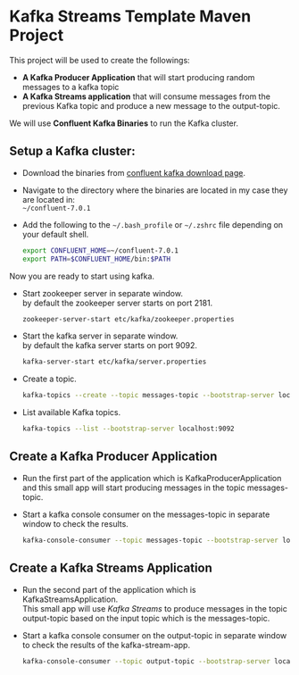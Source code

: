 # Kafka Streams Template Maven Project  

This project will be used to create the followings:  
- **A Kafka Producer Application** that will start producing random messages to a kafka topic
- **A Kafka Streams application** that will consume messages from the previous Kafka topic and produce a new message to the output-topic.  


We will use **Confluent Kafka Binaries** to run the Kafka cluster.

## Setup a Kafka cluster:
- Download the binaries from [confluent kafka download page](https://www.confluent.io/download/).
- Navigate to the directory where the binaries are located in my case they are located in:  
  `~/confluent-7.0.1`
- Add the following to the `~/.bash_profile` or `~/.zshrc` file depending on your default shell.

    ```bash
    export CONFLUENT_HOME=~/confluent-7.0.1  
    export PATH=$CONFLUENT_HOME/bin:$PATH
    ```

Now you are ready to start using kafka.

- Start zookeeper server in separate window.  
  by default the zookeeper server starts on port 2181.

    ```bash
    zookeeper-server-start etc/kafka/zookeeper.properties
    ```

- Start the kafka server in separate window.  
  by default the kafka server starts on port 9092.

    ```bash
    kafka-server-start etc/kafka/server.properties
    ```

- Create a topic.

    ```bash
    kafka-topics --create --topic messages-topic --bootstrap-server localhost:9092 --partitions 1 --replication-factor 1
    ```

- List available Kafka topics.

    ```bash
    kafka-topics --list --bootstrap-server localhost:9092
    ```



## Create a Kafka Producer Application

- Run the first part of the application which is KafkaProducerApplication and this small app will start producing messages in the topic messages-topic.

- Start a kafka console consumer on the messages-topic in separate window to check the results.

    ```bash
    kafka-console-consumer --topic messages-topic --bootstrap-server localhost:9092
    ```


## Create a Kafka Streams Application

- Run the second part of the application which is KafkaStreamsApplication.  
This small app will use *Kafka Streams* to produce messages in the topic output-topic based on the input topic which is the messages-topic.

- Start a kafka console consumer on the output-topic in separate window to check the results of the kafka-stream-app.
    
    ```bash
    kafka-console-consumer --topic output-topic --bootstrap-server localhost:9092
    ```